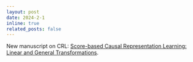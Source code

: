 ```yaml
---
layout: post
date: 2024-2-1 
inline: true
related_posts: false
---
```

New manuscript on CRL: [Score-based Causal Representation Learning: Linear and General Transformations](https://arxiv.org/abs/2402.00849).


